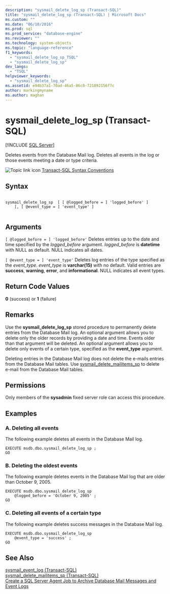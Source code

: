 ```yaml
---
description: "sysmail_delete_log_sp (Transact-SQL)"
title: "sysmail_delete_log_sp (Transact-SQL) | Microsoft Docs"
ms.custom: ""
ms.date: "06/10/2016"
ms.prod: sql
ms.prod_service: "database-engine"
ms.reviewer: ""
ms.technology: system-objects
ms.topic: "language-reference"
f1_keywords: 
  - "sysmail_delete_log_sp_TSQL"
  - "sysmail_delete_log_sp"
dev_langs: 
  - "TSQL"
helpviewer_keywords: 
  - "sysmail_delete_log_sp"
ms.assetid: e94b37a1-70ad-46a5-86c0-721892156f7c
author: markingmyname
ms.author: maghan
---
```

# sysmail_delete_log_sp (Transact-SQL)
[!INCLUDE [SQL Server](../../includes/applies-to-version/sqlserver.md)]

  Deletes events from the Database Mail log. Deletes all events in the log or those events meeting a date or type criteria.  
  
 ![Topic link icon](../../database-engine/configure-windows/media/topic-link.gif "Topic link icon") [Transact-SQL Syntax Conventions](../../t-sql/language-elements/transact-sql-syntax-conventions-transact-sql.md)  
  
## Syntax  
  
```  
  
sysmail_delete_log_sp  [ [ @logged_before = ] 'logged_before' ]  
    [, [ @event_type = ] 'event_type' ]  
  
```  
  
## Arguments  
`[ @logged_before = ] 'logged_before'`
 Deletes entries up to the date and time specified by the *logged_before* argument. *logged_before* is **datetime** with NULL as default. NULL indicates all dates.  
  
`[ @event_type = ] 'event_type'`
 Deletes log entries of the type specified as the *event_type*. *event_type* is **varchar(15)** with no default. Valid entries are **success**, **warning**, **error**, and **informational**. NULL indicates all event types.  
  
## Return Code Values  
 **0** (success) or **1** (failure)  
  
## Remarks  
 Use the **sysmail_delete_log_sp** stored procedure to permanently delete entries from the Database Mail log. An optional argument allows you to delete only the older records by providing a date and time. Events older than that argument will be deleted. An optional argument allows you to delete only events of a certain type, specified as the **event_type** argument.  
  
 Deleting entries in the Database Mail log does not delete the e-mails entries from the Database Mail tables. Use [sysmail_delete_mailitems_sp](../../relational-databases/system-stored-procedures/sysmail-delete-mailitems-sp-transact-sql.md) to delete e-mail from the Database Mail tables.  
  
## Permissions  
 Only members of the **sysadmin** fixed server role can access this procedure.  
  
## Examples  
  
### A. Deleting all events  
 The following example deletes all events in the Database Mail log.  
  
```  
EXECUTE msdb.dbo.sysmail_delete_log_sp ;  
GO  
```  
  
### B. Deleting the oldest events  
 The following example deletes events in the Database Mail log that are older than October 9, 2005.  
  
```  
EXECUTE msdb.dbo.sysmail_delete_log_sp  
    @logged_before = 'October 9, 2005' ;  
GO  
```  
  
### C. Deleting all events of a certain type  
 The following example deletes success messages in the Database Mail log.  
  
```  
EXECUTE msdb.dbo.sysmail_delete_log_sp  
    @event_type = 'success' ;  
GO  
```  
  
## See Also  
 [sysmail_event_log &#40;Transact-SQL&#41;](../../relational-databases/system-catalog-views/sysmail-event-log-transact-sql.md)   
 [sysmail_delete_mailitems_sp &#40;Transact-SQL&#41;](../../relational-databases/system-stored-procedures/sysmail-delete-mailitems-sp-transact-sql.md)   
 [Create a SQL Server Agent Job to Archive Database Mail Messages and Event Logs](../../relational-databases/database-mail/create-a-sql-server-agent-job-to-archive-database-mail-messages-and-event-logs.md)  
  
  

